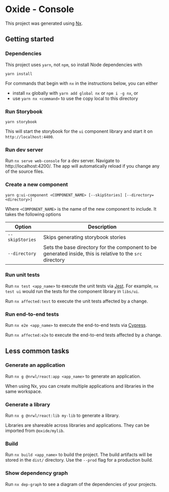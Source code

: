 # Oxide - Console

This project was generated using [Nx](https://nx.dev).

## Getting started

### Dependencies

This project uses `yarn`, not `npm`, so install Node dependencies with

```
yarn install
```

For commands that begin with `nx` in the instructions below, you can either

- install `nx` globally with `yarn add global nx` or `npm i -g nx`, or
- use `yarn nx <command>` to use the copy local to this directory

### Run Storybook

```
yarn storybook
```

This will start the storybook for the `ui` component library and start it on `http://localhost:4400`.

### Run dev server

Run `nx serve web-console` for a dev server. Navigate to http://localhost:4200/. The app will automatically reload if you change any of the source files.

### Create a new component

```
yarn g:ui-component <COMPONENT_NAME> [--skipStories] [--directory=<directory>]
```

Where `<COMPONENT_NAME>` is the name of the new component to include. It takes the following options

| Option          | Description                                                                                               |
| --------------- | --------------------------------------------------------------------------------------------------------- |
| `--skipStories` | Skips generating storybook stories                                                                        |
| `--directory`   | Sets the base directory for the component to be generated inside, this is relative to the `src` directory |

### Run unit tests

Run `nx test <app_name>` to execute the unit tests via [Jest](https://jestjs.io). For example, `nx test ui` would run the tests for the component library in `libs/ui`.

Run `nx affected:test` to execute the unit tests affected by a change.

### Run end-to-end tests

Run `nx e2e <app_name>` to execute the end-to-end tests via [Cypress](https://www.cypress.io).

Run `nx affected:e2e` to execute the end-to-end tests affected by a change.

## Less common tasks

### Generate an application

Run `nx g @nrwl/react:app <app_name>` to generate an application.

When using Nx, you can create multiple applications and libraries in the same workspace.

### Generate a library

Run `nx g @nrwl/react:lib my-lib` to generate a library.

Libraries are shareable across libraries and applications. They can be imported from `@oxide/mylib`.

### Build

Run `nx build <app_name>` to build the project. The build artifacts will be stored in the `dist/` directory. Use the `--prod` flag for a production build.

### Show dependency graph

Run `nx dep-graph` to see a diagram of the dependencies of your projects.
